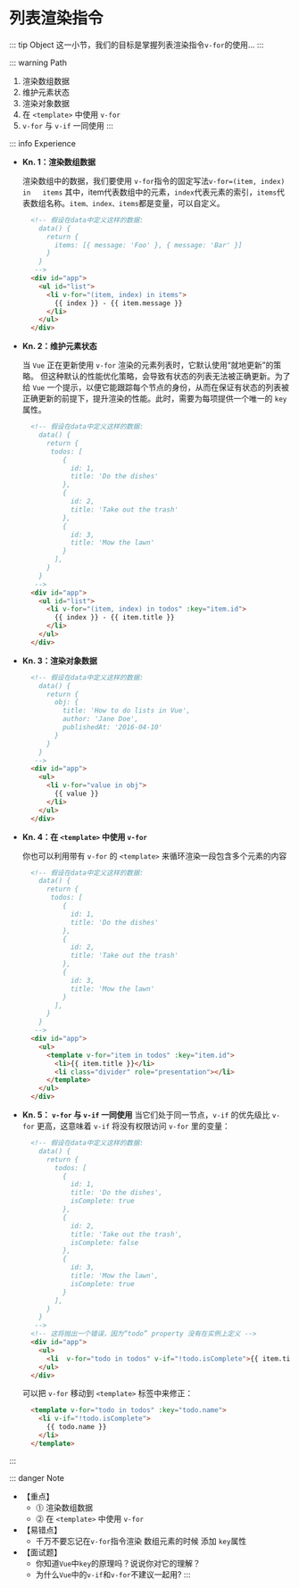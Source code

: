 # 列表渲染指令

::: tip Object
这一小节，我们的目标是掌握列表渲染指令`v-for`的使用...
:::

::: warning Path

1. 渲染数组数据
2. 维护元素状态
3. 渲染对象数据
4. 在 `<template>` 中使用 `v-for`
5. `v-for` 与 `v-if` 一同使用
:::

::: info Experience

* **Kn. 1：渲染数组数据**

  渲染数组中的数据，我们要使用 `v-for`指令的固定写法`v-for=(item, index) in   items` 其中，item代表数组中的元素，`index`代表元素的索引，`items`代表数组名称。`item、index、items`都是变量，可以自定义。

  ```html
    <!-- 假设在data中定义这样的数据:
      data() {
        return {
          items: [{ message: 'Foo' }, { message: 'Bar' }]
        }
      }
     -->
    <div id="app">
      <ul id="list">
        <li v-for="(item, index) in items">
          {{ index }} - {{ item.message }}
        </li>  
      </ul>
    </div>
  ```

* **Kn. 2：维护元素状态**

  当 `Vue` 正在更新使用 `v-for` 渲染的元素列表时，它默认使用“就地更新”的策略。
  但这种默认的性能优化策略，会导致有状态的列表无法被正确更新。为了给 `Vue` 一个提示，以便它能跟踪每个节点的身份，从而在保证有状态的列表被正确更新的前提下，提升渲染的性能。此时，需要为每项提供一个唯一的 `key` 属性。

  ```html
    <!-- 假设在data中定义这样的数据:
      data() {
        return {
         todos: [
            {
              id: 1,
              title: 'Do the dishes'
            },
            {
              id: 2,
              title: 'Take out the trash'
            },
            {
              id: 3,
              title: 'Mow the lawn'
            }
          ],
        }
      }
     -->
    <div id="app">
      <ul id="list">
        <li v-for="(item, index) in todos" :key="item.id">
          {{ index }} - {{ item.title }}
        </li>  
      </ul>
    </div>
  ```

* **Kn. 3：渲染对象数据**

  ```html
    <!-- 假设在data中定义这样的数据:
      data() {
        return {
          obj: {
            title: 'How to do lists in Vue',
            author: 'Jane Doe',
            publishedAt: '2016-04-10'
          }
        }
      }
     -->
    <div id="app">
      <ul>
        <li v-for="value in obj">
          {{ value }}
        </li>
      </ul>
    </div>
  ```

* **Kn. 4：在 `<template>` 中使用 `v-for`**

  你也可以利用带有 `v-for` 的 `<template>` 来循环渲染一段包含多个元素的内容

  ```html
    <!-- 假设在data中定义这样的数据:
      data() {
        return {
         todos: [
            {
              id: 1,
              title: 'Do the dishes'
            },
            {
              id: 2,
              title: 'Take out the trash'
            },
            {
              id: 3,
              title: 'Mow the lawn'
            }
          ],
        }
      }
     -->
    <div id="app">
      <ul>
        <template v-for="item in todos" :key="item.id">
          <li>{{ item.title }}</li>
          <li class="divider" role="presentation"></li>
        </template>
      </ul>
    </div>
  ```

* **Kn. 5： `v-for` 与 `v-if` 一同使用**
  当它们处于同一节点，`v-if` 的优先级比 `v-for` 更高，这意味着 `v-if` 将没有权限访问 `v-for` 里的变量：

  ```html
    <!-- 假设在data中定义这样的数据:
      data() {
        return {
          todos: [
            {
              id: 1,
              title: 'Do the dishes',
              isComplete: true
            },
            {
              id: 2,
              title: 'Take out the trash',
              isComplete: false
            },
            {
              id: 3,
              title: 'Mow the lawn',
              isComplete: true
            }
          ],
        }
      }
     -->
    <!-- 这将抛出一个错误，因为“todo” property 没有在实例上定义 -->
    <div id="app">
      <ul>
        <li  v-for="todo in todos" v-if="!todo.isComplete">{{ item.title }}</li>
      </ul>
    </div>
  ```

  可以把 `v-for` 移动到 `<template>` 标签中来修正：

  ```html
    <template v-for="todo in todos" :key="todo.name">
      <li v-if="!todo.isComplete">
        {{ todo.name }}
      </li>
    </template>
  ```

:::

::: danger Note

* 【重点】
  * ⓵ 渲染数组数据
  * ⓶ 在 `<template>` 中使用 `v-for`
* 【易错点】
  * 千万不要忘记在`v-for`指令渲染 数组元素的时候 添加 `key`属性
* 【面试题】
  * 你知道`Vue`中`key`的原理吗？说说你对它的理解？
  * 为什么`Vue`中的`v-if`和`v-for`不建议一起用?
:::
